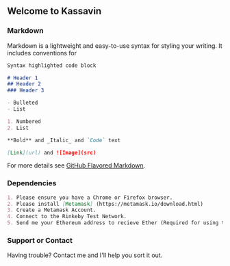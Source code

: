 ## Welcome to Kassavin



### Markdown

Markdown is a lightweight and easy-to-use syntax for styling your writing. It includes conventions for

```markdown
Syntax highlighted code block

# Header 1
## Header 2
### Header 3

- Bulleted
- List

1. Numbered
2. List

**Bold** and _Italic_ and `Code` text

[Link](url) and ![Image](src)
```

For more details see [GitHub Flavored Markdown](https://guides.github.com/features/mastering-markdown/).

### Dependencies 

```markdown
1. Please ensure you have a Chrome or Firefox browser.
2. Please install [Metamask] (https://metamask.io/download.html)
3. Create a Metamask Account. 
4. Connect to the Rinkeby Test Network. 
5. Send me your Ethereum address to recieve Ether (Required for using the DApps)
```

### Support or Contact

Having trouble? Contact me and I'll help you sort it out.
